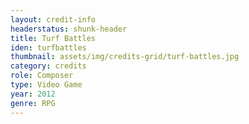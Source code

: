 ```yaml
---
layout: credit-info
headerstatus: shunk-header
title: Turf Battles
iden: turfbattles
thumbnail: assets/img/credits-grid/turf-battles.jpg
category: credits
role: Composer
type: Video Game
year: 2012
genre: RPG
---
```



